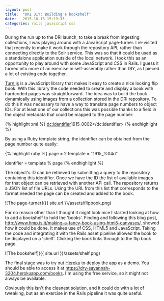 ```yaml
---
layout: post
title:  "DRI DIY: Building a bookshelf"
date:   2015-10-13 15:19:33
categories: rails javascript css
---
```

During the run up to the DRI launch, to take a break from ingesting collections, I was playing around with a JavaScript page-turner. I re-visited that recently to make it work through the repository API, rather than connecting directly to the Solr service. This was so that it could be used as a standalone application outside of the local network. I took this as an opportunity to play around with some JavaScript and CSS in Rails. I guess it turned into more of an exercise in self-assembly rather than DIY, as I pieced a lot of existing code together.

[Turn.js][turnjs] is a JavaScript library that makes it easy to create a nice looking flip book. With this library the code needed to create and display a book with hardcoded pages was straightforward. The idea was to build the book dynamically using images from a collection stored in the DRI repository. To do this it was necessary to have a way to translate page numbers to object IDs. For at least one of our collections this was possible thanks to a field in the object metadata that could be mapped to the page number:

{% highlight xml %}
<dc:identifier>1915_0002</dc:identifier>
{% endhighlight %}

By using a Ruby template string, the identifier can be obtained from the page number quite easily:

{% highlight ruby %}
page = 2
template = "1915_%04d"

identifier = template % page
{% endhighlight %}

The object's ID can be retrieved by submitting a query to the repository containing this identifier. Once we have the ID the list of available images for that object can be retrieved with another API call. The repository returns a JSON list of file URLs. Using the URL from this list that corresponds to the format needed the page can be created and added to the book.

![The page-turner]({{ site.url }}/assets/flipbook.png)

For no reason other than I thought it might look nice I started looking at how to add a bookshelf to hold the 'books'. Finding and following this blog post, <http://www.hmp.is.it/making-a-fancy-book-using-html5-canvases/>, showed how it could be done. It makes use of CSS, HTML5 and JavaScript. Taking the code and integrating it with the Rails asset pipeline allowed the book to be displayed on a 'shelf'. Clicking the book links through to the flip book page.

![The bookshelf]({{ site.url }}/assets/shelf.png)

The final stage was to try out [Heroku][heroku] to deploy the app as a demo. You should be able to access it at <https://dry-savannah-3204.herokuapp.com/books>. I'm using the free service, so it might not always be available.

Obviously this isn't the cleanest solution, and it could do with a lot of tweaking, but as an exercise in the Rails pipeline it was quite useful.

[turnjs]:            https//turnjs.com
[heroku]:            https://dashboard.heroku.com/
